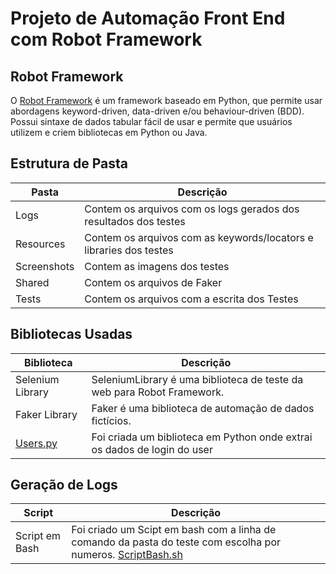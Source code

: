 # Projeto de Automação Front End com Robot Framework #
## Robot Framework
O [Robot Framework](https://robotframework.org/) é um framework baseado em Python, que permite usar abordagens keyword-driven, data-driven e/ou behaviour-driven (BDD). Possui sintaxe de dados tabular fácil de usar e permite que usuários utilizem e criem bibliotecas em Python ou Java.

## Estrutura de Pasta

| Pasta             | Descrição                                                           |
| ----------------- | ----------------------------------------------------------------    |
| Logs              | Contem os arquivos com os logs gerados dos resultados dos testes    |
| Resources         | Contem os arquivos com as keywords/locators e libraries dos testes  |
| Screenshots       | Contem as imagens dos testes                                        |
| Shared            | Contem os arquivos de Faker                                         |
| Tests             | Contem os arquivos com a escrita dos Testes                         |

## Bibliotecas Usadas

| Biblioteca        | Descrição                                                                 |
| ----------------- | --------------------------------------------------------------------------|
| Selenium Library  | SeleniumLibrary é uma biblioteca de teste da web para Robot Framework.    |
| Faker Library     | Faker é uma biblioteca de automação de dados fictícios.                   |
| [Users.py](/SauceDemo/Resources/Factories/Users.py)               | Foi criada um biblioteca em Python onde extrai os dados de login do user  |

## Geração de Logs

| Script            | Descrição                                                                                                                                  |
| ----------------- | -------------------------------------------------------------------------------------------------------------------------------------------|
| Script em Bash    | Foi criado um Scipt em bash com a linha de comando da pasta do teste com escolha por numeros. [ScriptBash.sh](./SauceDemo/ScriptBash.sh)   |